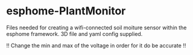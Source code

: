 # esphome-PlantMonitor

Files needed for creating a wifi-connected soil moiture sensor within the esphome framework. 3D file and yaml config supplied. 

!! Change the min and max of the voltage in order for it do be accurate !!
